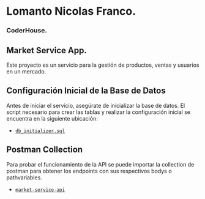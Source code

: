 # Lomanto Nicolas Franco.
### CoderHouse.

## Market Service App.

Este proyecto es un servicio para la gestión de productos, ventas y usuarios en un mercado.

## Configuración Inicial de la Base de Datos

Antes de iniciar el servicio, asegúrate de inicializar la base de datos. El script necesario para crear las tablas y realizar la configuración inicial se encuentra en la siguiente ubicación:

- [`db_initializer.sql`](src/main/java/com/nqlo/ch/mkt/service/scripts/db_initializer.sql)

## Postman Collection

Para probar el funcionamiento de la API se puede importar la collection de postman para obtener los endpoints con sus respectivos bodys o pathvariables. 

- [`market-service-api`](src/main/java/com/nqlo/ch/mkt/resorces/market-service-api.postman_collection.json)